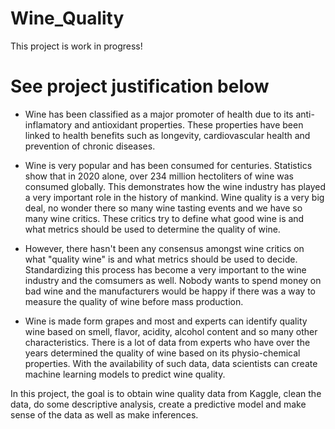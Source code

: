 # Wine_Quality

This project is work in progress!

# See project justification below

- Wine has been classified as a major promoter of health due to its anti-inflamatory and antioxidant properties. These properties have been linked to health benefits such as longevity, cardiovascular health and prevention of chronic diseases.

- Wine is very popular and has been consumed for centuries. Statistics show that in 2020 alone, over 234 million hectoliters of wine was consumed globally. This demonstrates how the wine industry has played a very important role in the history of mankind.
Wine quality is a very big deal, no wonder there so many wine tasting events and we have so many wine critics. These critics try to define what good wine is and what metrics should be used to determine the quality of wine.

- However, there hasn't been any consensus amongst wine critics on what "quality wine" is and what metrics should be used to decide. Standardizing this process has become a very important to the wine industry and the comsumers as well. Nobody wants to spend money on bad wine and the manufacturers would be happy if there was a way to measure the quality of wine before mass production.

- Wine is made form grapes and most and experts can identify quality wine based on smell, flavor, acidity, alcohol content and so many other characteristics. There is a lot of data from experts who have over the years determined the quality of wine based on its physio-chemical properties. With the availability of such data, data scientists can create machine learning models to predict wine quality.

In this project, the goal is to obtain wine quality data from Kaggle, clean the data, do some descriptive analysis, create a predictive model and make sense of the data as well as make inferences.